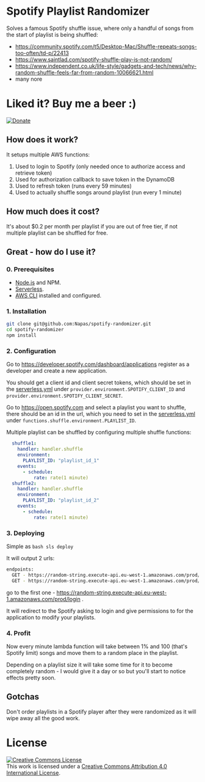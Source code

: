 # Spotify Playlist Randomizer

Solves a famous Spotify shuffle issue, where only a handful of songs from the start of playlist is being shuffled:
* https://community.spotify.com/t5/Desktop-Mac/Shuffle-repeats-songs-too-often/td-p/22413
* https://www.saintlad.com/spotify-shuffle-play-is-not-random/
* https://www.independent.co.uk/life-style/gadgets-and-tech/news/why-random-shuffle-feels-far-from-random-10066621.html
* many nore

# Liked it? Buy me a beer :)
[![Donate](https://www.paypalobjects.com/en_US/GB/i/btn/btn_donateCC_LG.gif)](https://www.paypal.com/cgi-bin/webscr?cmd=_s-xclick&hosted_button_id=BUE2RUMBEK5YL&source=url)

## How does it work?

It setups multiple AWS functions:
1. Used to login to Spotify (only needed once to authorize access and retrieve token)
2. Used for authorization callback to save token in the DynamoDB
3. Used to refresh token (runs every 59 minutes)
4. Used to actually shuffle songs around playlist (run every 1 minute)

## How much does it cost?
It's about $0.2 per month per playlist if you are out of free tier, if not multiple playlist can be shuffled for free.

## Great - how do I use it?
### 0. Prerequisites
* [Node.js](https://nodejs.org/en/) and NPM.
* [Serverless](https://serverless.com/framework/docs/providers/aws/guide/installation/).
* [AWS CLI](https://docs.aws.amazon.com/cli/latest/userguide/cli-chap-install.html) installed and configured.

### 1. Installation
```bash
git clone git@github.com:Napas/spotify-randomizer.git
cd spotify-randomizer
npm install
```

### 2. Configuration
Go to https://developer.spotify.com/dashboard/applications register as a developer and create a new application.

You should get a client id and client secret tokens, which should be set in the [serverless.yml](serverless.yml) under `provider.environment.SPOTIFY_CLIENT_ID` and `provider.environment.SPOTIFY_CLIENT_SECRET`.

Go to https://open.spotify.com and select a playlist you want to shuffle, there should be an id in the url, which you need to set in the [serverless.yml](serverless.yml) under `functions.shuffle.environment.PLAYLIST_ID`.

Multiple playlist can be shuffled by configuring multiple shuffle functions:
```yaml
  shuffle1:
    handler: handler.shuffle
    environment:
      PLAYLIST_ID: "playlist_id_1"
    events:
      - schedule:
          rate: rate(1 minute)
  shuffle2:
    handler: handler.shuffle
    environment:
      PLAYLIST_ID: "playlist_id_2"
    events:
      - schedule:
          rate: rate(1 minute)
```

### 3. Deploying
Simple as ```bash sls deploy```

It will output 2 urls:
```bash
endpoints:
  GET - https://random-string.execute-api.eu-west-1.amazonaws.com/prod/login
  GET - https://random-string.execute-api.eu-west-1.amazonaws.com/prod/callback
```

go to the first one - https://random-string.execute-api.eu-west-1.amazonaws.com/prod/login .

It will redirect to the Spotify asking to login and give permissions to for the application to modify your playlists.

### 4. Profit

Now every minute lambda function will take between 1% and 100 (that's Spotify limit) songs and move them to a random place in the playlist.

Depending on a playlist size it will take some time for it to become completely random - I would give it a day or so but you'll start to notice effects pretty soon.

## Gotchas

Don't order playlists in a Spotify player after they were randomized as it will wipe away all the good work.

# License
<a rel="license" href="http://creativecommons.org/licenses/by/4.0/"><img alt="Creative Commons License" style="border-width:0" src="https://i.creativecommons.org/l/by/4.0/88x31.png" /></a><br />This work is licensed under a <a rel="license" href="http://creativecommons.org/licenses/by/4.0/">Creative Commons Attribution 4.0 International License</a>.
